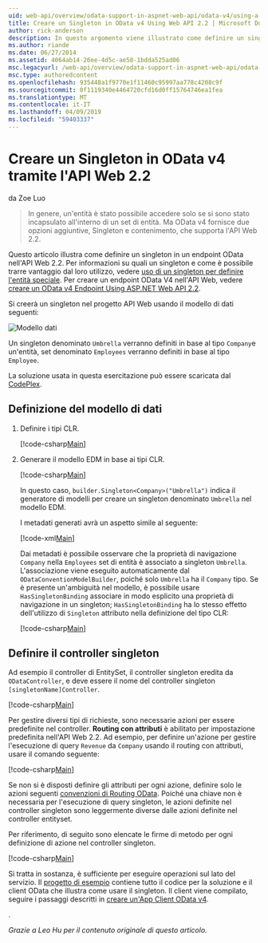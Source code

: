 ```yaml
---
uid: web-api/overview/odata-support-in-aspnet-web-api/odata-v4/using-a-singleton-in-an-odata-endpoint-in-web-api-22
title: Creare un Singleton in OData v4 Using Web API 2.2 | Microsoft Docs
author: rick-anderson
description: In questo argomento viene illustrato come definire un singleton in un endpoint OData nell'API Web 2.2.
ms.author: riande
ms.date: 06/27/2014
ms.assetid: 4064ab14-26ee-4d5c-ae58-1bdda525ad06
msc.legacyurl: /web-api/overview/odata-support-in-aspnet-web-api/odata-v4/using-a-singleton-in-an-odata-endpoint-in-web-api-22
msc.type: authoredcontent
ms.openlocfilehash: 935448a1f9770e1f11460c95997aa778c4208c9f
ms.sourcegitcommit: 0f1119340e4464720cfd16d0ff15764746ea1fea
ms.translationtype: MT
ms.contentlocale: it-IT
ms.lasthandoff: 04/09/2019
ms.locfileid: "59403337"
---
```

# <a name="create-a-singleton-in-odata-v4-using-web-api-22"></a>Creare un Singleton in OData v4 tramite l'API Web 2.2

da Zoe Luo

> In genere, un'entità è stato possibile accedere solo se si sono stato incapsulato all'interno di un set di entità. Ma OData v4 fornisce due opzioni aggiuntive, Singleton e contenimento, che supporta l'API Web 2.2.


Questo articolo illustra come definire un singleton in un endpoint OData nell'API Web 2.2. Per informazioni su quali un singleton e come è possibile trarre vantaggio dal loro utilizzo, vedere [uso di un singleton per definire l'entità speciale](https://blogs.msdn.com/b/odatateam/archive/2014/03/05/use-singleton-to-define-your-special-entity.aspx). Per creare un endpoint OData V4 nell'API Web, vedere [creare un OData v4 Endpoint Using ASP.NET Web API 2.2](create-an-odata-v4-endpoint.md). 

Si creerà un singleton nel progetto API Web usando il modello di dati seguenti:

![Modello dati](using-a-singleton-in-an-odata-endpoint-in-web-api-22/_static/image1.png)

Un singleton denominato `Umbrella` verranno definiti in base al tipo `Company`e un'entità, set denominato `Employees` verranno definiti in base al tipo `Employee`.

La soluzione usata in questa esercitazione può essere scaricata dal [CodePlex](http://aspnet.codeplex.com/sourcecontrol/latest#Samples/WebApi/OData/v4/ODataSingletonSample/).

## <a name="define-the-data-model"></a>Definizione del modello di dati

1. Definire i tipi CLR.

    [!code-csharp[Main](using-a-singleton-in-an-odata-endpoint-in-web-api-22/samples/sample1.cs)]
2. Generare il modello EDM in base ai tipi CLR.

    [!code-csharp[Main](using-a-singleton-in-an-odata-endpoint-in-web-api-22/samples/sample2.cs)]

    In questo caso, `builder.Singleton<Company>("Umbrella")` indica il generatore di modelli per creare un singleton denominato `Umbrella` nel modello EDM.

    I metadati generati avrà un aspetto simile al seguente:

    [!code-xml[Main](using-a-singleton-in-an-odata-endpoint-in-web-api-22/samples/sample3.xml)]

    Dai metadati è possibile osservare che la proprietà di navigazione `Company` nella `Employees` set di entità è associato a singleton `Umbrella`. L'associazione viene eseguito automaticamente dal `ODataConventionModelBuilder`, poiché solo `Umbrella` ha il `Company` tipo. Se è presente un'ambiguità nel modello, è possibile usare `HasSingletonBinding` associare in modo esplicito una proprietà di navigazione in un singleton; `HasSingletonBinding` ha lo stesso effetto dell'utilizzo di `Singleton` attributo nella definizione del tipo CLR:

    [!code-csharp[Main](using-a-singleton-in-an-odata-endpoint-in-web-api-22/samples/sample4.cs)]

## <a name="define-the-singleton-controller"></a>Definire il controller singleton

Ad esempio il controller di EntitySet, il controller singleton eredita da `ODataController`, e deve essere il nome del controller singleton `[singletonName]Controller`.

[!code-csharp[Main](using-a-singleton-in-an-odata-endpoint-in-web-api-22/samples/sample5.cs)]

Per gestire diversi tipi di richieste, sono necessarie azioni per essere predefinite nel controller. **Routing con attributi** è abilitato per impostazione predefinita nell'API Web 2.2. Ad esempio, per definire un'azione per gestire l'esecuzione di query `Revenue` da `Company` usando il routing con attributi, usare il comando seguente:

[!code-csharp[Main](using-a-singleton-in-an-odata-endpoint-in-web-api-22/samples/sample6.cs)]

Se non si è disposti definire gli attributi per ogni azione, definire solo le azioni seguenti [convenzioni di Routing OData](../odata-routing-conventions.md). Poiché una chiave non è necessaria per l'esecuzione di query singleton, le azioni definite nel controller singleton sono leggermente diverse dalle azioni definite nel controller entityset.

Per riferimento, di seguito sono elencate le firme di metodo per ogni definizione di azione nel controller singleton.

[!code-csharp[Main](using-a-singleton-in-an-odata-endpoint-in-web-api-22/samples/sample7.cs)]

Si tratta in sostanza, è sufficiente per eseguire operazioni sul lato del servizio. Il [progetto di esempio](http://aspnet.codeplex.com/sourcecontrol/latest#Samples/WebApi/OData/v4/ODataSingletonSample/) contiene tutto il codice per la soluzione e il client OData che illustra come usare il singleton. Il client viene compilato, seguire i passaggi descritti in [creare un'App Client OData v4](create-an-odata-v4-client-app.md).

. 

*Grazie a Leo Hu per il contenuto originale di questo articolo.*
